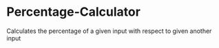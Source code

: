 # Percentage-Calculator
Calculates the percentage of a given input with respect to given another input

